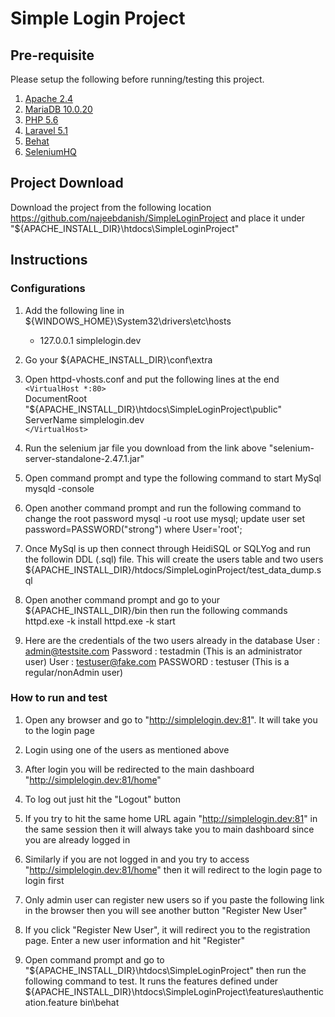 # Simple Login Project

## Pre-requisite

Please setup the following before running/testing this project.

1. [Apache 2.4](http://httpd.apache.org/download.cgi)
2. [MariaDB 10.0.20](https://downloads.mariadb.org/mariadb/10.0.20/)
3. [PHP 5.6](http://php.net/downloads.php)
4. [Laravel 5.1](http://laravel.com/docs/5.1#installation)
5. [Behat](http://docs.behat.org/en/v2.5/quick_intro.html#installation)
6. [SeleniumHQ](http://www.seleniumhq.org/download/)

## Project Download
Download the project from the following location 
	https://github.com/najeebdanish/SimpleLoginProject
and place it under "${APACHE_INSTALL_DIR}\htdocs\SimpleLoginProject"
	

## Instructions

### Configurations
1. Add the following line in ${WINDOWS_HOME}\System32\drivers\etc\hosts
   * 127.0.0.1       simplelogin.dev

2. Go your ${APACHE_INSTALL_DIR}\conf\extra

3. Open httpd-vhosts.conf and put the following lines at the end
    `<VirtualHost *:80>`  
    DocumentRoot "${APACHE_INSTALL_DIR}\htdocs\SimpleLoginProject\public"  
    ServerName simplelogin.dev  
    `</VirtualHost>`

4. Run the selenium jar file you download from the link above "selenium-server-standalone-2.47.1.jar"

5. Open command prompt and type the following command to start MySql
	mysqld -console

6. Open another command prompt and run the following command to change the root password
	mysql -u root
	use mysql;
	update user set password=PASSWORD("strong") where User='root';

7. Once MySql is up then connect through HeidiSQL or SQLYog and run the followin DDL (.sql) file. This will create the users table and two users
	${APACHE_INSTALL_DIR}/htdocs/SimpleLoginProject/test_data_dump.sql

8. Open another command prompt and go to your ${APACHE_INSTALL_DIR}/bin then run the following commands
	httpd.exe -k install
	httpd.exe -k start

9. Here are the credentials of the two users already in the database
	User	:	admin@testsite.com		Password	:	testadmin		(This is an administrator user)
	User	:	testuser@fake.com		PASSWORD	:	testuser		(This is a regular/nonAdmin user)

	
### How to run and test

1. Open any browser and go to "http://simplelogin.dev:81". It will take you to the login page

2. Login using one of the users as mentioned above

3. After login you will be redirected to the main dashboard "http://simplelogin.dev:81/home"

4. To log out just hit the "Logout" button

5. If you try to hit the same home URL again "http://simplelogin.dev:81" in the same session then it will always take you to main dashboard since you are already logged in

6. Similarly if you are not logged in and you try to access "http://simplelogin.dev:81/home" then it will redirect to the login page to login first

7. Only admin user can register new users so if you paste the following link in the browser then you will see another button "Register New User"

8. If you click "Register New User", it will redirect you to the registration page. Enter a new user information and hit "Register"
	
9. Open command prompt and go to "${APACHE_INSTALL_DIR}\htdocs\SimpleLoginProject" then run the following command to test. It runs the features defined under ${APACHE_INSTALL_DIR}\htdocs\SimpleLoginProject\features\authentication.feature
	bin\behat
